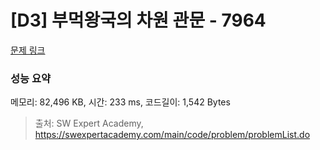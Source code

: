 # [D3] 부먹왕국의 차원 관문 - 7964 

[문제 링크](https://swexpertacademy.com/main/code/problem/problemDetail.do?contestProbId=AWuSgKpqmooDFASy) 

### 성능 요약

메모리: 82,496 KB, 시간: 233 ms, 코드길이: 1,542 Bytes



> 출처: SW Expert Academy, https://swexpertacademy.com/main/code/problem/problemList.do